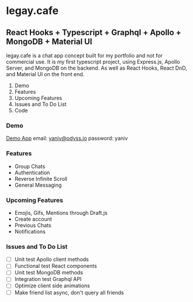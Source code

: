 # legay.cafe
## React Hooks + Typescript + Graphql + Apollo + MongoDB + Material UI

legay.cafe is a chat app concept built for my portfolio and not for commercial use. It is my first typescript project, using Express.js, Apollo Server, and MongoDB on the backend. As well as React Hooks, React DnD, and Material UI on the front end.

1. Demo
2. Features
3. Upcoming Features
4. Issues and To Do List
5. Code

### Demo
[Demo App](https://legay.cafe)
email: yaniv@odyss.io
password: yaniv

### Features
+ Group Chats
+ Authentication
+ Reverse Infinite Scroll
+ General Messaging

### Upcoming Features
+ Emojis, Gifs, Mentions through Draft.js
+ Create account
+ Previous Chats
+ Notifications

### Issues and To Do List
- [ ] Unit test Apollo client methods
- [ ] Functional test React components
- [ ] Unit test MongoDB methods
- [ ] Integration test Graphql API
- [ ] Optimize client side animations
- [ ] Make friend list async, don't query all friends
